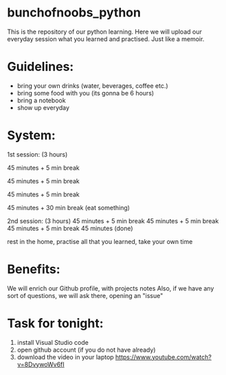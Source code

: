 # bunchofnoobs_python

This is the repository of our python learning. Here we will upload our everyday session what you learned and practised. Just like a memoir.

# Guidelines:

- bring your own drinks (water, beverages, coffee etc.)
- bring some food with you (its gonna be 6 hours)
- bring a notebook
- show up everyday

# System:

1st session: (3 hours)

45 minutes + 5 min break

45 minutes + 5 min break

45 minutes + 5 min break

45 minutes + 30 min break (eat something)

2nd session: (3 hours)
45 minutes + 5 min break
45 minutes + 5 min break
45 minutes + 5 min break
45 minutes (done)

rest in the home, practise all that you learned, take your own time


# Benefits:

We will enrich our Github profile, with projects notes
Also, if we have any sort of questions, we will ask there, opening an "issue"

# Task for tonight:

1. install Visual Studio code
2. open github account (if you do not have already)
3. download the video in your laptop https://www.youtube.com/watch?v=8DvywoWv6fI
